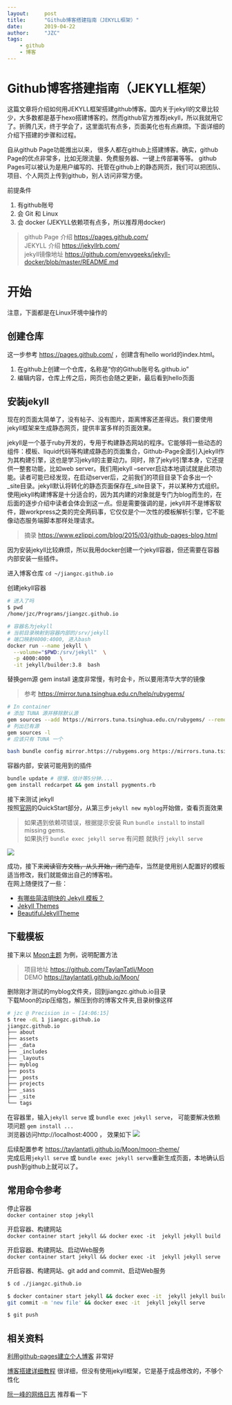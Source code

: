 ```yaml
---
layout:     post
title:      "Github博客搭建指南（JEKYLL框架）"
date:       2019-04-22
author:     "JZC"
tags:
    - github
    - 博客
---
```

# Github博客搭建指南（JEKYLL框架）

这篇文章将介绍如何用JEKYLL框架搭建github博客。国内关于jekyll的文章比较少，大多数都是基于hexo搭建博客的。然而github官方推荐jekyll，所以我就用它了。折腾几天，终于学会了，这里面坑有点多，页面美化也有点麻烦。下面详细的介绍下搭建的步骤和过程。

自从github Page功能推出以来， 很多人都在github上搭建博客。确实，github Page的优点非常多，比如无限流量、免费服务器、一键上传部署等等。
github Pages可以被认为是用户编写的、托管在github上的静态网页，我们可以把团队、项目、个人网页上传到github，别人访问非常方便。

前提条件
1. 有github账号
2. 会 Git 和 Linux
3. 会 docker (JEKYLL依赖项有点多，所以推荐用docker)

> github Page 介绍 https://pages.github.com/  
> JEKYLL 介绍 https://jekyllrb.com/  
> jekyll镜像地址 https://github.com/envygeeks/jekyll-docker/blob/master/README.md

# 开始
注意，下面都是在Linux环境中操作的  
## 创建仓库
这一步参考 https://pages.github.com/  ，创建含有hello world的index.html。  
1. 在github上创建一个仓库，名称是“你的Github账号名.github.io”  
2. 编辑内容，仓库上传之后，网页也会随之更新，最后看到hello页面  

## 安装jekyll
现在的页面太简单了，没有帖子、没有图片，距离博客还差得远。我们要使用jekyll框架来生成静态网页，提供丰富多样的页面效果。

jekyll是一个基于ruby开发的，专用于构建静态网站的程序。它能够将一些动态的组件：模板、liquid代码等构建成静态的页面集合，Github-Page全面引入jekyll作为其构建引擎，这也是学习jekyll的主要动力。同时，除了jekyll引擎本身，它还提供一整套功能，比如web server。我们用jekyll –server启动本地调试就是此项功能。读者可能已经发现，在启动server后，之前我们的项目目录下会多出一个_site目录。jekyll默认将转化的静态页面保存在_site目录下，并以某种方式组织。使用jekyll构建博客是十分适合的，因为其内建的对象就是专门为blog而生的，在后面的逐步介绍中读者会体会到这一点。但是需要强调的是，jekyll并不是博客软件，跟workpress之类的完全两码事，它仅仅是个一次性的模板解析引擎，它不能像动态服务端脚本那样处理请求。
> 摘录 https://www.ezlippi.com/blog/2015/03/github-pages-blog.html

因为安装jekyll比较麻烦，所以我用docker创建一个jekyll容器，但还需要在容器内部安装一些插件。  

进入博客仓库 `cd ~/jiangzc.github.io`  

创建jekyll容器
```bash 
# 进入了吗
$ pwd                  
/home/jzc/Programs/jiangzc.github.io

# 容器名为jekyll
# 当前目录映射到容器内部的/srv/jekyll
# 端口映射4000:4000, 进入bash
docker run --name jekyll \
  --volume="$PWD:/srv/jekyll"  \
  -p 4000:4000	 \
  -it jekyll/builder:3.8  bash
```

替换gem源
gem install 速度非常慢，有时会卡，所以要用清华大学的镜像
> 参考 https://mirror.tuna.tsinghua.edu.cn/help/rubygems/

```bash
# In container
# 添加 TUNA 源并移除默认源
gem sources --add https://mirrors.tuna.tsinghua.edu.cn/rubygems/ --remove https://rubygems.org/
# 列出已有源
gem sources -l
# 应该只有 TUNA 一个

bash bundle config mirror.https://rubygems.org https://mirrors.tuna.tsinghua.edu.cn/rubygems
```

容器内部，安装可能用到的插件
```bash
bundle update # 很慢，估计等5分钟....
gem install redcarpet && gem install pygments.rb
```

接下来测试 jekyll  
按照[官网](https://jekyllrb.com/docs/)的QuickStart部分，从第三步`jekyll new myblog`开始做，查看页面效果
> 如果遇到依赖项错误，根据提示安装 Run `bundle install` to install missing gems.  
如果执行 `bundle exec jekyll serve` 有问题
就执行 `jekyll serve `

![](/img/in-post/blog_pics/pic1.png)   

成功，接下来~~阅读官方文档，从头开始，闭门造车~~，当然是使用别人配置好的模板适当修改，我们就能做出自己的博客啦。    
在网上随便找了一些：
+ [有哪些简洁明快的 Jekyll 模板？](https://www.zhihu.com/question/20223939)
+ [Jekyll Themes](http://jekyllthemes.org/)
+ [BeautifulJekyllTheme](https://www.chairyfish.com/BeautifulJekyllTheme/)

## 下载模板
接下来以 [Moon主题](https://taylantatli.github.io/Moon/) 为例，说明配置方法  
> 项目地址 https://github.com/TaylanTatli/Moon   
> DEMO  https://taylantatli.github.io/Moon/

删除刚才测试的myblog文件夹，回到jiangzc.github.io目录   
下载Moon的zip压缩包，解压到你的博客文件夹,目录树像这样
```bash
# jzc @ Precision in ~ [14:06:15] 
$ tree -dL 1 jiangzc.github.io
jiangzc.github.io
├── about
├── assets
├── _data
├── _includes
├── _layouts
├── myblog
├── posts
├── _posts
├── projects
├── _sass
├── _site
└── tags
```
在容器里，输入`jekyll serve` 或 `bundle exec jekyll serve`， 可能要解决依赖项问题 `gem install ...`  
浏览器访问http://localhost:4000 ， 效果如下
![](/img/in-post/blog_pics/pic2.png)

后续配置参考 https://taylantatli.github.io/Moon/moon-theme/  
完成后用`jekyll serve` 或 `bundle exec jekyll serve`重新生成页面，本地确认后push到github上就可以了。

## 常用命令参考
停止容器   
`docker container stop jekyll` 

开启容器、构建网站  
`docker container start jekyll && docker exec -it  jekyll jekyll build`  

开启容器、构建网站、启动Web服务  
`docker container start jekyll && docker exec -it  jekyll jekyll serve`


开启容器、构建网站、git add and commit、启动Web服务  
```bash
$ cd ./jiangzc.github.io

$ docker container start jekyll && docker exec -it  jekyll jekyll build && git add --all && \
git commit -m 'new file' && docker exec -it  jekyll jekyll serve

$ git push
```
## 相关资料
[利用github-pages建立个人博客](https://www.ezlippi.com/blog/2015/03/github-pages-blog.html)  非常好   

[博客搭建详细教程](https://github.com/qiubaiying/qiubaiying.github.io/wiki/%E5%8D%9A%E5%AE%A2%E6%90%AD%E5%BB%BA%E8%AF%A6%E7%BB%86%E6%95%99%E7%A8%8B)
 很详细，但没有使用jekyll框架，它是基于成品修改的，不够个性化  
 
[阮一峰的网络日志](http://www.ruanyifeng.com/blog/2012/08/blogging_with_jekyll.html) 推荐看一下